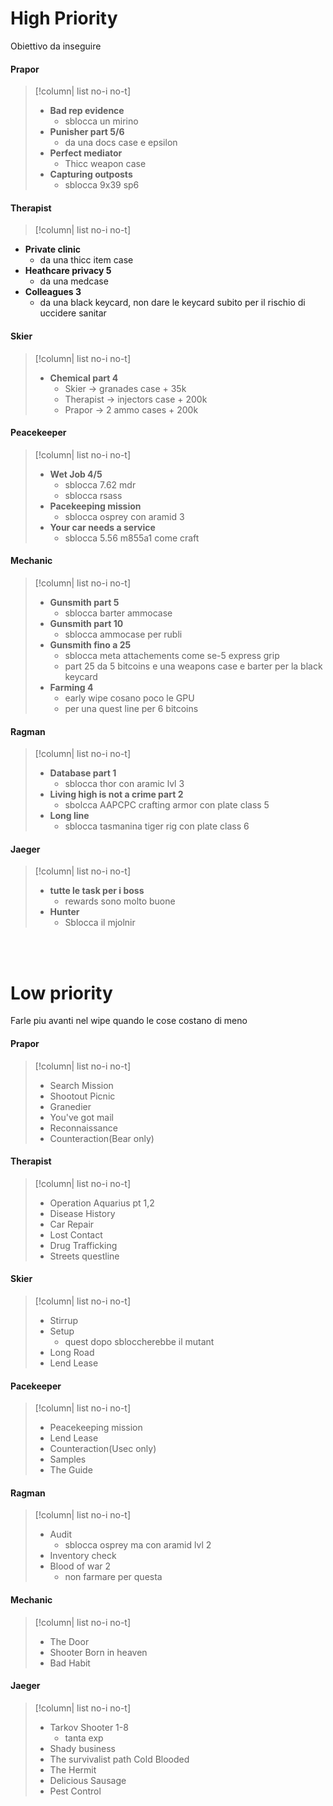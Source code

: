
# High Priority
Obiettivo da inseguire
#### Prapor
>[!column| list no-i no-t]
> - __Bad rep evidence__
>	- sblocca un mirino
> - __Punisher part 5/6__
>	- da una docs case e epsilon
> - __Perfect mediator__
>	- Thicc weapon case
> - __Capturing outposts__
>	- sblocca 9x39 sp6

#### Therapist
>[!column| list no-i no-t]
- __Private clinic__
	- da una thicc item case
- __Heathcare privacy 5__
	- da una medcase
- __Colleagues 3__
	- da una black keycard, non dare le keycard subito per il rischio di uccidere sanitar

#### Skier
>[!column| list no-i no-t]
>- __Chemical part 4__
>	- Skier -> granades case + 35k
>	- Therapist -> injectors case + 200k
>	- Prapor -> 2 ammo cases + 200k 

#### Peacekeeper
>[!column| list no-i no-t]
>- __Wet Job 4/5__
>	- sblocca 7.62 mdr
>	- sblocca rsass
>- __Pacekeeping mission__
>	- sblocca osprey con aramid 3
>- __Your car needs a service__
>	- sblocca 5.56 m855a1 come craft

#### Mechanic
>[!column| list no-i no-t]
>- __Gunsmith part 5__
>	- sblocca barter ammocase
>- __Gunsmith part 10__
>	- sblocca ammocase per rubli
>- __Gunsmith fino a 25__
>	- sblocca meta attachements come se-5 express grip
>	- part 25 da 5 bitcoins e una weapons case e barter per la black keycard
>- __Farming 4__
>	- early wipe cosano poco le GPU
>	- per una quest line per 6 bitcoins

#### Ragman
>[!column| list no-i no-t]
>- __Database part 1__
>	- sblocca thor con aramic lvl 3
>- __Living high is not a crime part 2__
>	- sbolcca AAPCPC crafting armor con plate class 5
>- __Long line__
>	- sblocca tasmanina tiger rig con plate class 6

#### Jaeger
>[!column| list no-i no-t]
>- __tutte le task per i boss__
>	- rewards sono molto buone
>- __Hunter__
>	- Sblocca il mjolnir

<br><br>

# Low priority
Farle piu avanti nel wipe quando le cose costano di meno
#### Prapor
>[!column| list no-i no-t]
>- Search Mission
>- Shootout Picnic
>- Granedier
>- You've got mail
>- Reconnaissance
>- Counteraction(Bear only)

#### Therapist
>[!column| list no-i no-t]
>- Operation Aquarius pt 1,2
>- Disease History
>- Car Repair
>- Lost Contact
>- Drug Trafficking
>- Streets questline

#### Skier
>[!column| list no-i no-t]
>- Stirrup
>- Setup
>	- quest dopo sbloccherebbe il mutant
>- Long Road
>- Lend Lease

#### Pacekeeper
>[!column| list no-i no-t]
>- Peacekeeping mission
>- Lend Lease
>- Counteraction(Usec only)
>- Samples
>- The Guide

#### Ragman
>[!column| list no-i no-t]
>- Audit
>	- sblocca osprey ma con aramid lvl 2 
>- Inventory check
>- Blood of war 2 
>	- non farmare per questa

#### Mechanic
>[!column| list no-i no-t]
>- The Door
>- Shooter Born in heaven
>- Bad Habit

#### Jaeger
>[!column| list no-i no-t]
>- Tarkov Shooter 1-8
>	- tanta exp
>- Shady business
>- The survivalist path Cold Blooded
>- The Hermit
>- Delicious Sausage
>- Pest Control